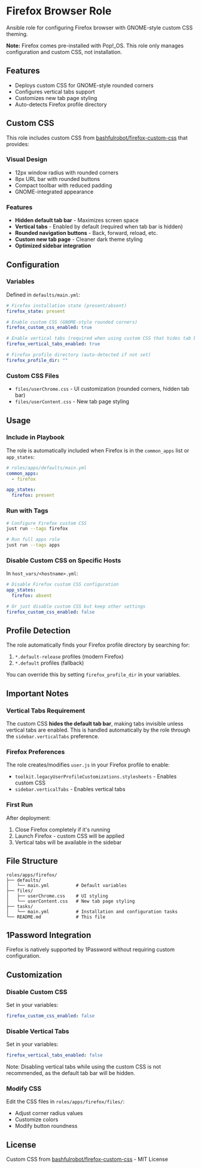 # Firefox Browser Role

Ansible role for configuring Firefox browser with GNOME-style custom CSS theming.

**Note:** Firefox comes pre-installed with Pop!_OS. This role only manages configuration and custom CSS, not installation.

## Features

- Deploys custom CSS for GNOME-style rounded corners
- Configures vertical tabs support
- Customizes new tab page styling
- Auto-detects Firefox profile directory

## Custom CSS

This role includes custom CSS from [bashfulrobot/firefox-custom-css](https://github.com/bashfulrobot/firefox-custom-css) that provides:

### Visual Design
- 12px window radius with rounded corners
- 8px URL bar with rounded buttons
- Compact toolbar with reduced padding
- GNOME-integrated appearance

### Features
- **Hidden default tab bar** - Maximizes screen space
- **Vertical tabs** - Enabled by default (required when tab bar is hidden)
- **Rounded navigation buttons** - Back, forward, reload, etc.
- **Custom new tab page** - Cleaner dark theme styling
- **Optimized sidebar integration**

## Configuration

### Variables

Defined in `defaults/main.yml`:

```yaml
# Firefox installation state (present/absent)
firefox_state: present

# Enable custom CSS (GNOME-style rounded corners)
firefox_custom_css_enabled: true

# Enable vertical tabs (required when using custom CSS that hides tab bar)
firefox_vertical_tabs_enabled: true

# Firefox profile directory (auto-detected if not set)
firefox_profile_dir: ""
```

### Custom CSS Files

- `files/userChrome.css` - UI customization (rounded corners, hidden tab bar)
- `files/userContent.css` - New tab page styling

## Usage

### Include in Playbook

The role is automatically included when Firefox is in the `common_apps` list or `app_states`:

```yaml
# roles/apps/defaults/main.yml
common_apps:
  - firefox

app_states:
  firefox: present
```

### Run with Tags

```bash
# Configure Firefox custom CSS
just run --tags firefox

# Run full apps role
just run --tags apps
```

### Disable Custom CSS on Specific Hosts

In `host_vars/<hostname>.yml`:

```yaml
# Disable Firefox custom CSS configuration
app_states:
  firefox: absent

# Or just disable custom CSS but keep other settings
firefox_custom_css_enabled: false
```

## Profile Detection

The role automatically finds your Firefox profile directory by searching for:
1. `*.default-release` profiles (modern Firefox)
2. `*.default` profiles (fallback)

You can override this by setting `firefox_profile_dir` in your variables.

## Important Notes

### Vertical Tabs Requirement

The custom CSS **hides the default tab bar**, making tabs invisible unless vertical tabs are enabled. This is handled automatically by the role through the `sidebar.verticalTabs` preference.

### Firefox Preferences

The role creates/modifies `user.js` in your Firefox profile to enable:
- `toolkit.legacyUserProfileCustomizations.stylesheets` - Enables custom CSS
- `sidebar.verticalTabs` - Enables vertical tabs

### First Run

After deployment:
1. Close Firefox completely if it's running
2. Launch Firefox - custom CSS will be applied
3. Vertical tabs will be available in the sidebar

## File Structure

```
roles/apps/firefox/
├── defaults/
│   └── main.yml          # Default variables
├── files/
│   ├── userChrome.css    # UI styling
│   └── userContent.css   # New tab page styling
├── tasks/
│   └── main.yml          # Installation and configuration tasks
└── README.md             # This file
```

## 1Password Integration

Firefox is natively supported by 1Password without requiring custom configuration.

## Customization

### Disable Custom CSS

Set in your variables:

```yaml
firefox_custom_css_enabled: false
```

### Disable Vertical Tabs

Set in your variables:

```yaml
firefox_vertical_tabs_enabled: false
```

Note: Disabling vertical tabs while using the custom CSS is not recommended, as the default tab bar will be hidden.

### Modify CSS

Edit the CSS files in `roles/apps/firefox/files/`:
- Adjust corner radius values
- Customize colors
- Modify button roundness

## License

Custom CSS from [bashfulrobot/firefox-custom-css](https://github.com/bashfulrobot/firefox-custom-css) - MIT License
